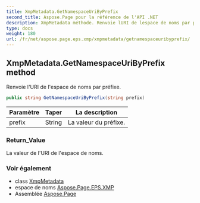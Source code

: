 ```yaml
---
title: XmpMetadata.GetNamespaceUriByPrefix
second_title: Aspose.Page pour la référence de l'API .NET
description: XmpMetadata méthode. Renvoie lURI de lespace de noms par préfixe.
type: docs
weight: 180
url: /fr/net/aspose.page.eps.xmp/xmpmetadata/getnamespaceuribyprefix/
---
```

## XmpMetadata.GetNamespaceUriByPrefix method

Renvoie l'URI de l'espace de noms par préfixe.

```csharp
public string GetNamespaceUriByPrefix(string prefix)
```

| Paramètre | Taper | La description |
| --- | --- | --- |
| prefix | String | La valeur du préfixe. |

### Return_Value

La valeur de l'URI de l'espace de noms.

### Voir également

* class [XmpMetadata](../)
* espace de noms [Aspose.Page.EPS.XMP](../../xmpmetadata/)
* Assemblée [Aspose.Page](../../../)


